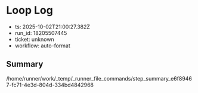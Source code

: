 # Loop Log

- ts: 2025-10-02T21:00:27.382Z
- run_id: 18205507445
- ticket: unknown
- workflow: auto-format

## Summary

/home/runner/work/\_temp/\_runner_file_commands/step_summary_e6f89467-fc71-4e3d-804d-334bd4842968
